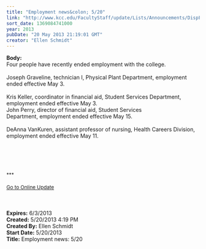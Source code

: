 ```yaml
---
title: "Employment news&colon; 5/20"
link: "http://www.kcc.edu/FacultyStaff/update/Lists/Announcements/DispForm.aspx?ID=1120"
sort_date: 1369084741000
year: 2013
pubDate: "20 May 2013 21:19:01 GMT"
creator: "Ellen Schmidt"
---
```


<div><b>Body:</b> <div class="ExternalClass2D3E7E267EA24E27893096832FD568AB">
<div>Four people have recently ended employment with the college.</div>
<div> </div>
<div>Joseph Graveline, technician I, Physical Plant Department, employment ended effective May 3.</div>
<div><br />Kris Keller, coordinator in financial aid, Student Services Department, employment ended effective May 3.<br /></div>
<div>John Perry, director of financial aid, Student Services Department, employment ended effective May 15.</div>
<div><br />DeAnna VanKuren, assistant professor of nursing, Health Careers Division, employment ended effective May 11.</div>
<div> </div>
<div> </div>
<div><br />
<div> </div>
<div>
<div>
<div> </div>
<div><font size="2">***</font></div>
<div><font size="2"></font> </div>
<div><font size="2"><a href="/FacultyStaff/update/Pages/dailyupdate.aspx">Go to Online Update</a></font></div>
<div><font size="2"></font> </div></div></div></div>
<div><br /> </div></div></div>
<div><b>Expires:</b> 6/3/2013</div>
<div><b>Created:</b> 5/20/2013 4:19 PM</div>
<div><b>Created By:</b> Ellen Schmidt</div>
<div><b>Start Date:</b> 5/20/2013</div>
<div><b>Title:</b> Employment news: 5/20</div>
